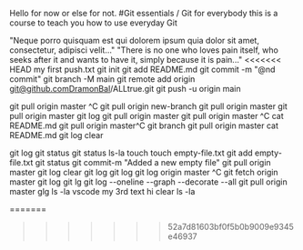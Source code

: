 Hello for now or else for not.
#Git essentials / Git for everybody
this is a course to teach you how  to use everyday Git


"Neque porro quisquam est qui dolorem ipsum quia dolor sit amet, consectetur, adipisci velit..."
"There is no one who loves pain itself, who seeks after it and wants to have it, simply because it is pain..."
<<<<<<< HEAD
my first push.txt
git init
git add README.md
git commit -m "@nd commit"
git branch -M main
git remote add origin git@github.comDramonBal/ALLtrue.git
git push -u origin main

git pull origin master ^C
git pull origin new-branch
git pull origin master
git pull origin master
git log
git pull origin master
git pull origin master ^C
cat README.md
git pull origin master^C
git  branch
git pull origin master
cat README.md
git log
clear

git log
git status
git status
ls-la
touch
touch empty-file.txt
git add empty-file.txt
git status
git commit-m "Added a new empty file"
git pull origin master
git log
clear
git log
git log
git log origin master ^C
git fetch origin master
git log
git lg
git log --oneline --graph --decorate --all
git pull origin master
glg
ls -la
vscode my 3rd text
hi
clear
ls -la



=======
>>>>>>> 52a7d81603bf0f5b0b9009e9345e46937